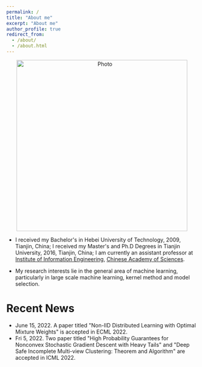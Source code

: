 ```yaml
---
permalink: /
title: "About me"
excerpt: "About me"
author_profile: true
redirect_from: 
  - /about/
  - /about.html
---
```


<p align="center">
  <img src="https://IIE-liuyong.github.io/files/yongliu.jpg?raw=true" alt="Photo" style="width: 450px;"/>
</p>

* I received my Bachelor's in Hebei University of Technology, 2009, Tianjin, China; I received my Master's and Ph.D Degrees in Tianjin University, 2016, Tianjin, China; I am currently an assistant professor at [Institute of Information Engineering](https://iie.ac.cn/), [Chinese Academy of Sciences](https://ucas.ac.cn/).

* My research interests lie in the general area of machine learning, particularly in large scale machine learning, kernel method and model selection.

# Recent News
* June 15, 2022. A paper titled "Non-IID Distributed Learning with Optimal Mixture Weights" is accepted in ECML 2022.
* Fri 5, 2022. Two paper titled "High Probability Guarantees for Nonconvex Stochastic Gradient Descent with Heavy Tails" and "Deep Safe Incomplete Multi-view Clustering: Theorem and Algorithm" are accepted in ICML 2022.


